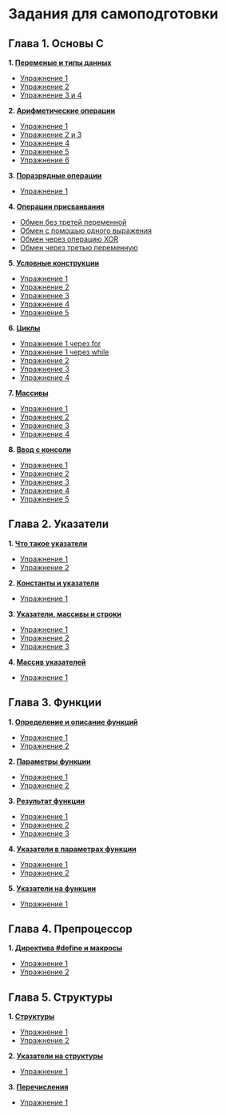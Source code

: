 # Задания для самоподготовки
## Глава 1. Основы С

**1. [Переменые и типы данных](https://github.com/Valentin1-tsarev/Project/tree/main/folder%201)** 
   + [Упражнение 1](https://github.com/Valentin1-tsarev/Project/blob/main/folder%201/ex.1)
   + [Упражнение 2](https://github.com/Valentin1-tsarev/Project/blob/main/folder%201/ex.2)
   + [Упражнение 3 и 4](https://github.com/Valentin1-tsarev/Project/blob/main/folder%201/ex.3%20and%20ex.4)
   
**2. [Арифметические операции](https://github.com/Valentin1-tsarev/Project/tree/main/folder%202)**
   + [Упражнение 1](https://github.com/Valentin1-tsarev/Project/blob/main/folder%202/ex.1)
   + [Упражнение 2 и 3](https://github.com/Valentin1-tsarev/Project/blob/main/folder%202/ex.2%20and%20ex.3)
   + [Упражнение 4](https://github.com/Valentin1-tsarev/Project/blob/main/folder%202/ex.4)
   + [Упражнение 5](https://github.com/Valentin1-tsarev/Project/blob/main/folder%202/ex.5)
   + [Упражнение 6](https://github.com/Valentin1-tsarev/Project/blob/main/folder%202/ex.6)
     
**3. [Поразрядные операции](https://github.com/Valentin1-tsarev/Project/tree/main/folder%203)**
   + [Упражнение 1](https://github.com/Valentin1-tsarev/Project/blob/main/folder%203/ex.1)
   
**4. [Операции присваивания](https://github.com/Valentin1-tsarev/Project/tree/main/folder%204)**
   + [Обмен без третей переменной](https://github.com/Valentin1-tsarev/Project/blob/main/folder%204/ex.1)
   + [Обмен с помощью одного выражения](https://github.com/Valentin1-tsarev/Project/blob/main/folder%204/ex.2)
   + [Обмен через операцию XOR](https://github.com/Valentin1-tsarev/Project/blob/main/folder%204/ex.3)
   + [Обмен через третью переменную](https://github.com/Valentin1-tsarev/Project/blob/main/folder%204/ex.4)

**5. [Условные конструкции](https://github.com/Valentin1-tsarev/Project/tree/main/folder%205)**
   + [Упражнение 1](https://github.com/Valentin1-tsarev/Project/blob/main/folder%205/ex.1)
   + [Упражнение 2](https://github.com/Valentin1-tsarev/Project/blob/main/folder%205/ex.2)
   + [Упражнение 3](https://github.com/Valentin1-tsarev/Project/blob/main/folder%205/ex.3)
   + [Упражнение 4](https://github.com/Valentin1-tsarev/Project/blob/main/folder%205/ex.4)
   + [Упражнение 5](https://github.com/Valentin1-tsarev/Project/blob/main/folder%205/ex.5)

**6. [Циклы](https://github.com/Valentin1-tsarev/Project/tree/main/folder%206)**
   + [Упражнение 1 через for](https://github.com/Valentin1-tsarev/Project/blob/main/folder%206/ex.1.1)
   + [Упражнение 1 через while](https://github.com/Valentin1-tsarev/Project/blob/main/folder%206/ex.1.2)
   + [Упражнение 2](https://github.com/Valentin1-tsarev/Project/blob/main/folder%206/ex.2)
   + [Упражнение 3](https://github.com/Valentin1-tsarev/Project/blob/main/folder%206/ex.3)
   + [Упражнение 4](https://github.com/Valentin1-tsarev/Project/blob/main/folder%206/ex.4)

**7. [Массивы](https://github.com/Valentin1-tsarev/Project/tree/main/folder%207)**
   + [Упражнение 1](https://github.com/Valentin1-tsarev/Project/blob/main/folder%207/ex.1)
   + [Упражнение 2](https://github.com/Valentin1-tsarev/Project/blob/main/folder%207/ex.2)
   + [Упражнение 3](https://github.com/Valentin1-tsarev/Project/blob/main/folder%207/ex.3)
   + [Упражнение 4](https://github.com/Valentin1-tsarev/Project/blob/main/folder%207/ex.4)
     
**8. [Ввод с консоли](https://github.com/Valentin1-tsarev/Project/tree/main/folder%208)**
   + [Упражнение 1](https://github.com/Valentin1-tsarev/Project/blob/main/folder%208/ex.1)
   + [Упражнение 2](https://github.com/Valentin1-tsarev/Project/blob/main/folder%208/ex.2)
   + [Упражнение 3](https://github.com/Valentin1-tsarev/Project/blob/main/folder%208/ex.3)
   + [Упражнение 4](https://github.com/Valentin1-tsarev/Project/blob/main/folder%208/ex.4)
   + [Упражнение 5](https://github.com/Valentin1-tsarev/Project/blob/main/folder%208/ex.5)
   
## Глава 2. Указатели
**1. [Что такое указатели](https://github.com/Valentin1-tsarev/Project/tree/main/folder%209)** 
   + [Упражнение 1](https://github.com/Valentin1-tsarev/Project/blob/main/folder%209/ex.1)
   + [Упражнение 2](https://github.com/Valentin1-tsarev/Project/blob/main/folder%209/ex.2)

**2. [Константы и указатели](https://github.com/Valentin1-tsarev/Project/tree/main/folder%2010)** 
   + [Упражнение 1](https://github.com/Valentin1-tsarev/Project/blob/main/folder%2010/ex.1)

**3. [Указатели, массивы и строки](https://github.com/Valentin1-tsarev/Project/tree/main/folder%2011)**
   + [Упражнение 1](https://github.com/Valentin1-tsarev/Project/blob/main/folder%2011/ex.1)
   + [Упражнение 2](https://github.com/Valentin1-tsarev/Project/blob/main/folder%2011/ex.2)
   + [Упражнение 3](https://github.com/Valentin1-tsarev/Project/blob/main/folder%2011/ex.3)

**4. [Массив указателей](https://github.com/Valentin1-tsarev/Project/tree/main/folder%2012)**
   + [Упражнение 1](https://github.com/Valentin1-tsarev/Project/blob/main/folder%2012/ex.1)

## Глава 3. Функции
**1. [Определение и описание функций](https://github.com/Valentin1-tsarev/Project/tree/main/folder%2013)** 
   + [Упражнение 1](https://github.com/Valentin1-tsarev/Project/blob/main/folder%2013/ex.1)
   + [Упражнение 2](https://github.com/Valentin1-tsarev/Project/blob/main/folder%2013/ex.2)

**2. [Параметры функции](https://github.com/Valentin1-tsarev/Project/tree/main/folder%2014)** 
   + [Упражнение 1](https://github.com/Valentin1-tsarev/Project/blob/main/folder%2014/ex.1)
   + [Упражнение 2](https://github.com/Valentin1-tsarev/Project/blob/main/folder%2014/ex.2)

**3. [Результат функции](https://github.com/Valentin1-tsarev/Project/tree/main/folder%2015)**
   + [Упражнение 1](https://github.com/Valentin1-tsarev/Project/blob/main/folder%2015/ex.1)
   + [Упражнение 2](https://github.com/Valentin1-tsarev/Project/blob/main/folder%2015/ex.2)
   + [Упражнение 3](https://github.com/Valentin1-tsarev/Project/blob/main/folder%2015/ex.3)

**4. [Указатели в параметрах функции](https://github.com/Valentin1-tsarev/Project/tree/main/folder%2016)**
   + [Упражнение 1](https://github.com/Valentin1-tsarev/Project/blob/main/folder%2016/ex.1)
   + [Упражнение 2](https://github.com/Valentin1-tsarev/Project/blob/main/folder%2016/ex.2)

**5. [Указатели на функции](https://github.com/Valentin1-tsarev/Project/tree/main/folder%2017)**
   + [Упражнение 1](https://github.com/Valentin1-tsarev/Project/blob/main/folder%2017/ex.1)

## Глава 4. Препроцессор
**1. [Директива #define и макросы](https://github.com/Valentin1-tsarev/Project/tree/main/folder%2018)** 
   + [Упражнение 1](https://github.com/Valentin1-tsarev/Project/blob/main/folder%2018/ex.1)
   + [Упражнение 2](https://github.com/Valentin1-tsarev/Project/blob/main/folder%2018/ex.2)

## Глава 5. Структуры
**1. [Структуры](https://github.com/Valentin1-tsarev/Project/tree/main/folder%2019)** 
   + [Упражнение 1](https://github.com/Valentin1-tsarev/Project/blob/main/folder%2019/ex.1)
   + [Упражнение 2](https://github.com/Valentin1-tsarev/Project/blob/main/folder%2019/ex.2)

**2. [Указатели на структуры](https://github.com/Valentin1-tsarev/Project/tree/main/folder%2020)** 
   + [Упражнение 1](https://github.com/Valentin1-tsarev/Project/blob/main/folder%2020/ex.1)
     
**3. [Перечисления](https://github.com/Valentin1-tsarev/Project/tree/main/folder%2021)**
   + [Упражнение 1](https://github.com/Valentin1-tsarev/Project/blob/main/folder%2021/ex.1)
